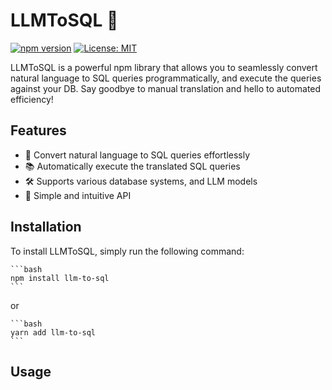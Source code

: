# LLMToSQL 🚀

[![npm version](https://badge.fury.io/js/llm-to-sql.svg)](https://badge.fury.io/js/llm-to-sql)
[![License: MIT](https://img.shields.io/badge/License-MIT-yellow.svg)](https://opensource.org/licenses/MIT)

LLMToSQL is a powerful npm library that allows you to seamlessly convert natural language to SQL queries programmatically, and execute the queries against your DB. Say goodbye to manual translation and hello to automated efficiency!

## Features

- 📝 Convert natural language to SQL queries effortlessly
- 📚 Automatically execute the translated SQL queries
- 🛠️ Supports various database systems, and LLM models
- 🧩 Simple and intuitive API


## Installation

To install LLMToSQL, simply run the following command:
    
    ```bash
    npm install llm-to-sql
    ```

or
    
    ```bash
    yarn add llm-to-sql
    ```

## Usage
